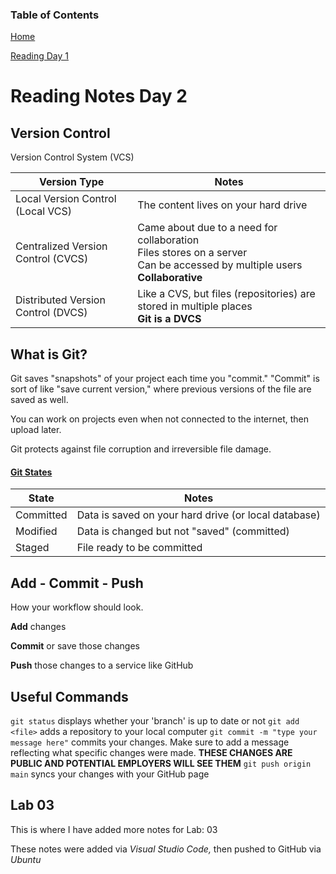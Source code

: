 ### Table of Contents
[Home](README.md)

[Reading Day 1](read02.md)

# Reading Notes Day 2

## Version Control

Version Control System (VCS)

Version Type | Notes
------------ | -------------
Local Version Control (Local VCS) | The content lives on your hard drive
Centralized Version Control (CVCS) | Came about due to a need for collaboration <br> Files stores on a server <br> Can be accessed by multiple users <br> **Collaborative**
Distributed Version Control (DVCS) | Like a CVS, but files (repositories) are stored in multiple places <br> **Git is a DVCS**

## What is Git?

Git saves "snapshots" of your project each time you "commit." "Commit" is sort of like "save current version," where previous versions of the file are saved as well. 

You can work on projects even when not connected to the internet, then upload later.

Git protects against file corruption and irreversible file damage.

#### [Git States](https://blog.udemy.com/wp-content/uploads/2015/08/image066.png)

State | Notes
------------ | -------------
Committed | Data is saved on your hard drive (or local database)
Modified | Data is changed but not "saved" (committed)
Staged | File ready to be committed

## Add - Commit - Push

How your workflow should look.

**Add** changes

**Commit** or save those changes

**Push** those changes to a service like GitHub

## Useful Commands

`git status` displays whether your 'branch' is up to date or not
`git add <file>` adds a repository to your local computer
`git commit -m "type your message here"` commits your changes. Make sure to add a message reflecting what specific changes were made. **THESE CHANGES ARE PUBLIC AND POTENTIAL EMPLOYERS WILL SEE THEM**
`git push origin main` syncs your changes with your GitHub page 


## Lab 03
This is where I have added more notes for Lab: 03

These notes were added via *Visual Studio Code,* then pushed to GitHub via *Ubuntu* 